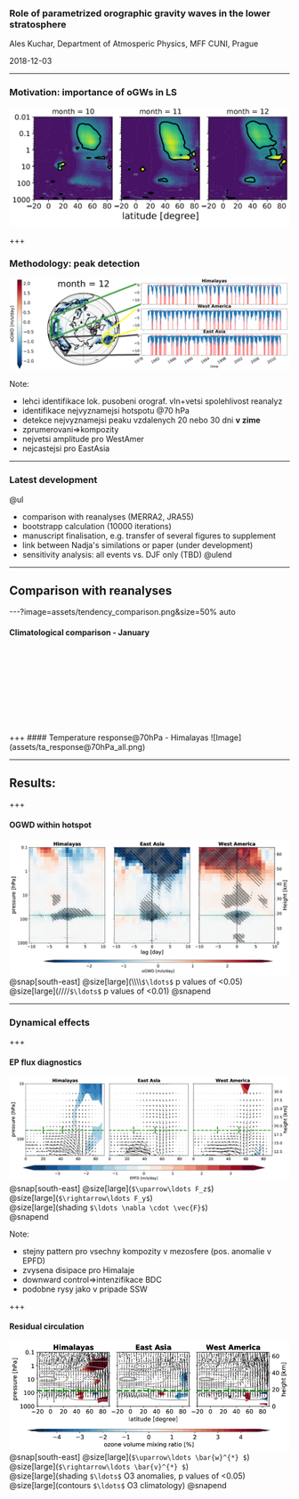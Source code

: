 
### Role of parametrized orographic gravity waves in the lower stratosphere


Ales Kuchar, Department of Atmosperic Physics, MFF CUNI, Prague


<span class='small'>
2018-12-03
</span>

---

### Motivation: importance of oGWs in LS

![Image](assets/motivation_fig.png)

+++

### Methodology: peak detection
![No cover](assets/methodology_fig.png)

Note:

- lehci identifikace lok. pusobeni orograf. vln+vetsi spolehlivost reanalyz
- identifikace nejvyznamejsi hotspotu @70 hPa
- detekce nejvyznamejsi peaku vzdalenych 20 nebo 30 dni **v zime**
- zprumerovani=>kompozity
- nejvetsi amplitude pro WestAmer
- nejcastejsi pro EastAsia

---


### Latest development

@ul
- comparison with reanalyses (MERRA2, JRA55)
- bootstrapp calculation (10000 iterations)
- manuscript finalisation, e.g. transfer of several figures to supplement
- link between Nadja's similations or paper (under development)
- sensitivity analysis: all events vs. DJF only (TBD)
@ulend

---
## Comparison with reanalyses


---?image=assets/tendency_comparison.png&size=50% auto

#### Climatological comparison - January
<br>
<br>
<br>
<br>
<br>
<br>
<br>
<br>
<br>
+++
#### Temperature response@70hPa - Himalayas
![Image](assets/ta_response@70hPa_all.png)

---

## Results: 

+++

#### OGWD within hotspot

![Image](assets/accelogw_absolute_all_20days_profiles_alllags_wsignificance.png)
@snap[south-east]
@size[large](\\\\\\\\`$\ldots$` p values of <0.05)<br>
@size[large](////`$\ldots$` p values of <0.01)
@snapend

---
### Dynamical effects

+++
#### EP flux diagnostics
![](assets/EPFD+EPfluxes_anomalies_all_20days_zm_wEPFDsignificance_zoomin.png)
@snap[south-east]
@size[large](`$\uparrow\ldots F_z$`)<br>
@size[large](`$\rightarrow\ldots F_y$`)<br>
@size[large](shading `$\ldots \nabla \cdot \vec{F}$`)<br>
@snapend

Note:

- stejny pattern pro vsechny kompozity v mezosfere (pos. anomalie v EPFD)
- zvysena disipace pro Himalaje
- downward control=>intenzifikace BDC
- podobne rysy jako v pripade SSW

+++
#### Residual circulation
![](assets/vmro3+RC_percentages_all_20days_zm_wabsolutevaluesandsignificance.png)
@snap[south-east]
@size[large](`$\uparrow\ldots \bar{w}^{*} $`)<br>
@size[large](`$\rightarrow\ldots \bar{v}^{*} $`)<br>
@size[large](shading `$\ldots$` O3 anomalies, p values of <0.05)<br>
@size[large](contours `$\ldots$` O3 climatology)
@snapend

